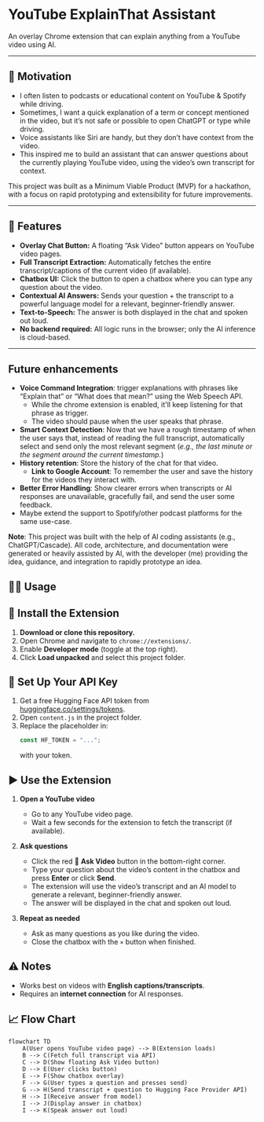 # YouTube ExplainThat Assistant

An overlay Chrome extension that can explain anything from a YouTube video using AI.

---

## 🚀 Motivation

- I often listen to podcasts or educational content on YouTube & Spotify while driving.
- Sometimes, I want a quick explanation of a term or concept mentioned in the video, but it’s not safe or possible to open ChatGPT or type while driving.
- Voice assistants like Siri are handy, but they don’t have context from the video.
- This inspired me to build an assistant that can answer questions about the currently playing YouTube video, using the video’s own transcript for context.

This project was built as a Minimum Viable Product (MVP) for a hackathon, with a focus on rapid prototyping and extensibility for future improvements.

---

## 📝 Features

- **Overlay Chat Button:** A floating “Ask Video” button appears on YouTube video pages.
- **Full Transcript Extraction:** Automatically fetches the entire transcript/captions of the current video (if available).
- **Chatbox UI:** Click the button to open a chatbox where you can type any question about the video.
- **Contextual AI Answers:** Sends your question + the transcript to a powerful language model for a relevant, beginner-friendly answer.
- **Text-to-Speech:** The answer is both displayed in the chat and spoken out loud.
- **No backend required:** All logic runs in the browser; only the AI inference is cloud-based.

---

## Future enhancements
 - **Voice Command Integration**: trigger explanations with phrases like “Explain that” or “What does that mean?” using the Web Speech API.
   - While the chrome extension is enabled, it'll keep listening for that phrase as trigger.
   - The video should pause when the user speaks that phrase.
 - **Smart Context Detection**: Now that we have a rough timestamp of when the user says that, instead of reading the full transcript, automatically select and send only the most relevant segment (_e.g., the last minute or the segment around the current timestamp._)
 - **History retention**: Store the history of the chat for that video.
   - **Link to Google Account**: To remember the user and save the history for the videos they interact with.
 - **Better Error Handling**: Show clearer errors when transcripts or AI responses are unavailable, gracefully fail, and send the user some feedback.
 - Maybe extend the support to Spotify/other podcast platforms for the same use-case.

**Note**: This project was built with the help of AI coding assistants (e.g., ChatGPT/Cascade).
All code, architecture, and documentation were generated or heavily assisted by AI, with the developer (me) providing the idea, guidance, and integration to rapidly prototype an idea.

## 🧑‍🏫 Usage
## 🚀 Install the Extension

1. **Download or clone this repository.**
2. Open Chrome and navigate to `chrome://extensions/`.
3. Enable **Developer mode** (toggle at the top right).
4. Click **Load unpacked** and select this project folder.

## 🔑 Set Up Your API Key

1. Get a free Hugging Face API token from [huggingface.co/settings/tokens](https://huggingface.co/settings/tokens).
2. Open `content.js` in the project folder.
3. Replace the placeholder in:
   ```javascript
   const HF_TOKEN = "...";
   ```
   with your token.

## ▶️ Use the Extension
1. **Open a YouTube video**
   - Go to any YouTube video page.
   - Wait a few seconds for the extension to fetch the transcript (if available).

2. **Ask questions**
   - Click the red 💬 **Ask Video** button in the bottom-right corner.
   - Type your question about the video’s content in the chatbox and press **Enter** or click **Send**.
   - The extension will use the video’s transcript and an AI model to generate a relevant, beginner-friendly answer.
   - The answer will be displayed in the chat and spoken out loud.

3. **Repeat as needed**
   - Ask as many questions as you like during the video.
   - Close the chatbox with the `×` button when finished.

## ⚠️ Notes

- Works best on videos with **English captions/transcripts**.
- Requires an **internet connection** for AI responses.

## 📈 Flow Chart

```mermaid
flowchart TD
    A(User opens YouTube video page) --> B(Extension loads)
    B --> C(Fetch full transcript via API)
    C --> D(Show floating Ask Video button)
    D --> E(User clicks button)
    E --> F(Show chatbox overlay)
    F --> G(User types a question and presses send)
    G --> H(Send transcript + question to Hugging Face Provider API)
    H --> I(Receive answer from model)
    I --> J(Display answer in chatbox)
    I --> K(Speak answer out loud)

